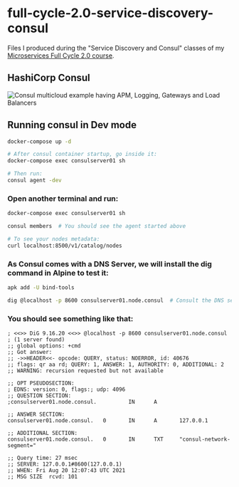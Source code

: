 # full-cycle-2.0-service-discovery-consul

Files I produced during the "Service Discovery and Consul" classes of my [Microservices Full Cycle 2.0 course](https://drive.google.com/file/d/1MdN-qK_8Pfg6YI3TSfSa5_2-FHmqGxEP/view?usp=sharing).

## HashiCorp Consul

![Consul multicloud example having APM, Logging, Gateways and Load Balancers](https://www.datocms-assets.com/2885/1622152328-control-plane.png?fit=max&fm=webp&q=80&w=1500)

## Running consul in Dev mode

```sh
docker-compose up -d

# After consul container startup, go inside it:
docker-compose exec consulserver01 sh

# Then run:
consul agent -dev
```

### Open another terminal and run:

```sh
docker-compose exec consulserver01 sh

consul members  # You should see the agent started above

# To see your nodes metadata:
curl localhost:8500/v1/catalog/nodes
```

### As Consul comes with a DNS Server, we will install the dig command in Alpine to test it:

```sh
apk add -U bind-tools

dig @localhost -p 8600 consulserver01.node.consul  # Consult the DNS server
```

### You should see something like that:

```
; <<>> DiG 9.16.20 <<>> @localhost -p 8600 consulserver01.node.consul
; (1 server found)
;; global options: +cmd
;; Got answer:
;; ->>HEADER<<- opcode: QUERY, status: NOERROR, id: 40676
;; flags: qr aa rd; QUERY: 1, ANSWER: 1, AUTHORITY: 0, ADDITIONAL: 2
;; WARNING: recursion requested but not available

;; OPT PSEUDOSECTION:
; EDNS: version: 0, flags:; udp: 4096
;; QUESTION SECTION:
;consulserver01.node.consul.          IN      A

;; ANSWER SECTION:
consulserver01.node.consul.   0       IN      A       127.0.0.1

;; ADDITIONAL SECTION:
consulserver01.node.consul.   0       IN      TXT     "consul-network-segment="

;; Query time: 27 msec
;; SERVER: 127.0.0.1#8600(127.0.0.1)
;; WHEN: Fri Aug 20 12:07:43 UTC 2021
;; MSG SIZE  rcvd: 101
```

